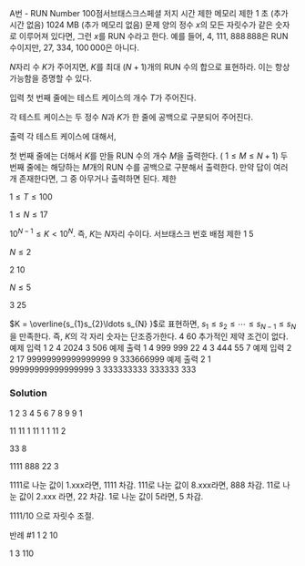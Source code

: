 A번 - RUN Number 100점서브태스크스페셜 저지
시간 제한	메모리 제한
1 초 (추가 시간 없음)	1024 MB (추가 메모리 없음)
문제
양의 정수 
$x$의 모든 자릿수가 같은 숫자로 이루어져 있다면, 그런 
$x$를 RUN 수라고 한다. 예를 들어, 
$4$, 
$111$, 
$888\, 888$은 RUN 수이지만, 
$27$, 
$334$, 
$100\, 000$은 아니다.


$N$자리 수 
$K$가 주어지면, 
$K$를 최대 
$(N+1)$개의 RUN 수의 합으로 표현하라. 이는 항상 가능함을 증명할 수 있다.

입력
첫 번째 줄에는 테스트 케이스의 개수 
$T$가 주어진다.

각 테스트 케이스는 두 정수 
$N$과 
$K$가 한 줄에 공백으로 구분되어 주어진다.

출력
각 테스트 케이스에 대해서,

첫 번째 줄에는 더해서 
$K$를 만들 RUN 수의 개수 
$M$을 출력한다. (
$1\le M\le N+1$)
두 번째 줄에는 해당하는 
$M$개의 RUN 수를 공백으로 구분해서 출력한다. 만약 답이 여러 개 존재한다면, 그 중 아무거나 출력하면 된다.
제한

$1\le T\le 100$ 

$1\le N\le 17$ 

$10^{N-1}\le K<10^N$. 즉, 
$K$는 
$N$자리 수이다.
서브태스크
번호	배점	제한
1	5	

$N \le 2$ 

2	10	

$N \le 5$ 

3	25	 

$K = \overline{s_{1}s_{2}\ldots s_{N} }$로 표현하면, 
$s_{1} \le s_{2} \le \cdots \le s_{N-1} \le s_{N}$을 만족한다. 즉, 
$K$의 각 자리 숫자는 단조증가한다.
4	60	추가적인 제약 조건이 없다.
예제 입력 1 
2
4 2024
3 506
예제 출력 1 
4
999 999 22 4
3
444 55 7
예제 입력 2 
2
17 99999999999999999
9 333666999
예제 출력 2 
1
99999999999999999
3
333333333 333333 333

### Solution
1 2 3 4 5 6 7 8 9 9 1

11
11 1
11 1 1
11 2


33 8

1111
888
22
3

1111로 나눈 값이 1.xxx라면, 1111 차감.
111로 나눈 값이 8.xxx라면, 888 차감.
11로 나눈 값이 2.xxx 라면, 22 차감.
1로 나눈 값이 5라면, 5 차감.

1111/10 으로 자릿수 조절.

반례 #1
1
2 10

1
3 110